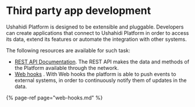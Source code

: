 # Third party app development

Ushahidi Platform is designed to be extensible and pluggable. Developers can create applications that connect to Ushahidi Platform in order to access its data, extend its features or automate the integration with other systems.

The following resources are available for such task:

* [REST API Documentation](../api-documentation.md). The REST API makes the data and methods of the Platform available through the network.
* [Web hooks](web-hooks.md) . With Web hooks the platform is able to push events to external systems, in order to continuously notify them of updates in the data.

{% page-ref page="web-hooks.md" %}



